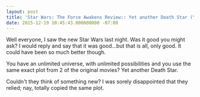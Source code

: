 ```yaml
---
layout: post
title: 'Star Wars: The Force Awakens Review:: Yet another Death Star (YADS)'
date: 2015-12-19 10:45:43.000000000 -07:00
---
```

Well everyone, I saw the new Star Wars last night. Was it good you might ask? I would reply and say that it was good...but that is all, only good. It could have been so much better though.

You have an unlimited universe, with unlimited possibilities and you use the same exact plot from 2 of the original movies? Yet another Death Star.

Couldn't they think of something new? I was sorely disappointed that they relied; nay, totally copied the same plot.

